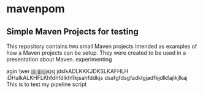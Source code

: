 # mavenpom

Simple Maven Projects for testing 
---------------------

This repository contains two small Maven projects intended as examples of how a Maven projects can be setup. They were created to be used in a presentation about Maven.
experimenting

agin
\wer
jjjjjjjjjjjjsjsj
jdslkADLKKKJDKSLKAFHLH
iDHalkALKHFLKhfdhfdlkhflkjsahfddkjs
dsafgfdsgfadklgjadfkjdlkfajlkjlkaj
This is to test my pipeline script
